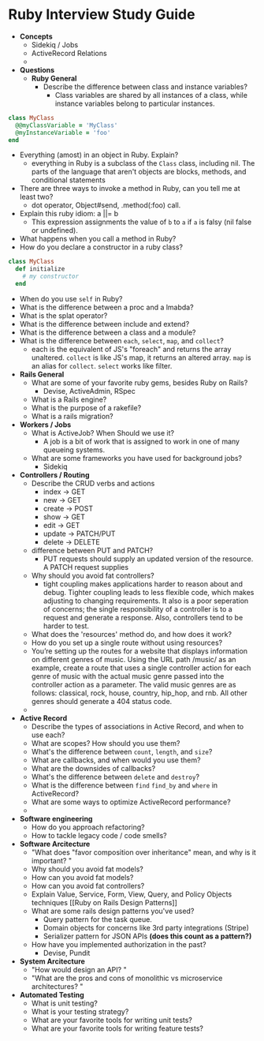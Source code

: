 # Ruby Interview Study Guide

- **Concepts**
    - Sidekiq / Jobs
    - ActiveRecord Relations
    - 
- **Questions**
    - **Ruby General**
        - Describe the difference between class and instance variables?
            - Class variables are shared by all instances of a class, while instance variables belong to particular instances. 
  
```ruby
class MyClass
  @@myClassVariable = 'MyClass'
  @myInstanceVariable = 'foo'
end
```

- Everything (amost) in an object in Ruby. Explain? 
    - everything in Ruby is a subclass of the `Class` class, including nil. The parts of the language that aren't objects are blocks, methods, and conditional statements
- There are three ways to invoke a method in Ruby, can you tell me at least two? 
    - dot operator, Object#send, .method(:foo) call.
- Explain this ruby idiom: a ||= b
    - This expression assignments the value of `b` to `a` if `a` is falsy (nil false or undefined).
- What happens when you call a method in Ruby?
- How do you declare a constructor in a ruby class?

```ruby
class MyClass
  def initialize
    # my constructor
  end
```

- When do you use `self` in Ruby?
- What is the difference between a proc and a lmabda?
- What is the splat operator?
- What is the difference between include and extend?
- What is the difference between a class and a module?
- What is the difference between `each`, `select`, `map`, and `collect`?
    - each is the equivalent of JS's "foreach" and returns the array unaltered. `collect` is like JS's map, it returns an altered array.  `map` is an alias for `collect`. `select` works like filter. 
- **Rails General**
    - What are some of your favorite ruby gems, besides Ruby on Rails? 
        - Devise, ActiveAdmin, RSpec
    - What is a Rails engine? 
    - What is the purpose of a rakefile?
    - What is a rails migration?
- **Workers / Jobs**
    - What is ActiveJob? When Should we use it? 
        - A job is a bit of work that is assigned to work in one of many queueing systems.
    - What are some frameworks you have used for background jobs?
        - Sidekiq
- **Controllers / Routing**
    - Describe the CRUD verbs and actions
        - index -> GET
        - new -> GET 
        - create -> POST
        - show -> GET
        - edit -> GET
        - update -> PATCH/PUT
        - delete -> DELETE
    - difference between PUT and PATCH? 
        - PUT requests should supply an updated version of the resource. A PATCH request supplies 
    - Why should you avoid fat controllers? 
        - tight coupling makes applications harder to reason about and debug. Tighter coupling leads to less flexible code, which makes adjusting to changing requirements. It also is a poor seperation of concerns; the single responsibility of a controller is to a request and generate a response. Also, controllers tend to be harder to test.
    - What does the 'resources' method do, and how does it work?
    - How do you set up a single route without using resources?
    - You’re setting up the routes for a website that displays information on different genres of music. Using the URL path /music/ as an example, create a route that uses a single controller action for each genre of music with the actual music genre passed into the controller action as a parameter. The valid music genres are as follows: classical, rock, house, country, hip_hop, and rnb. All other genres should generate a 404 status code.
    - 
- **Active Record**
    - Describe the types of associations in Active Record, and when to use each? 
    - What are scopes? How should you use them?
    - What's the difference between `count`, `length`, and `size`?
    - What are callbacks, and when would you use them? 
    - What are the downsides of callbacks?
    - What's the difference between `delete` and `destroy`?
    - What is the difference between `find` `find_by` and `where` in ActiveRecord?
    - What are some ways to optimize ActiveRecord performance? 
    - 
- **Software engineering**
    - How do you approach refactoring? 
    - How to tackle legacy code / code smells? 
- **Software Arcitecture**
    - "What does "favor composition over inheritance" mean, and why is it important? "
    - Why should you avoid fat models? 
    - How can you avoid fat models? 
    - How can you avoid fat controllers? 
    - Explain Value, Service, Form, View, Query, and Policy Objects techniques [[Ruby on Rails Design Patterns]]
    - What are some rails design patterns you've used?
        - Query pattern for the task queue. 
        - Domain objects for concerns like 3rd party integrations (Stripe)
        - Serializer pattern for JSON APIs __(does this count as a pattern?)__
    - How have you implemented authorization in the past? 
        - Devise, Pundit
- **System Arcitecture**
    - "How would design an API? "
    - "What are the pros and cons of monolithic vs microservice architectures? "
- **Automated Testing**
    - What is unit testing? 
    - What is your testing strategy? 
    - What are your favorite tools for writing unit tests?
    - What are your favorite tools for writing feature tests?

